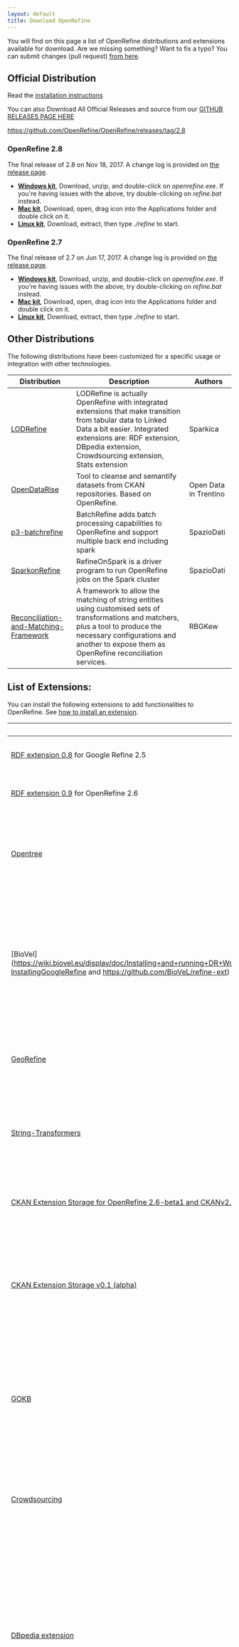 ```yaml
---
layout: default
title: Download OpenRefine
---
```

You will find on this page a list of OpenRefine distributions and extensions available for download. Are we missing something? Want to fix a typo? You can submit changes (pull request) [from here](https://github.com/OpenRefine/openrefine.github.com/blob/master/download.md).

 
## Official Distribution

Read the [installation instructions](https://github.com/OpenRefine/OpenRefine/wiki/Installation-Instructions)

You can also Download All Official Releases and source from our [GITHUB RELEASES PAGE HERE](https://github.com/OpenRefine/OpenRefine/releases/)

https://github.com/OpenRefine/OpenRefine/releases/tag/2.8
### OpenRefine 2.8

The final release of 2.8 on Nov 18, 2017. A change log is provided on [the release page](https://github.com/OpenRefine/OpenRefine/releases/).

+ **[Windows kit](https://github.com/OpenRefine/OpenRefine/releases/download/2.8/openrefine-win-2.8.zip)**, 
Download, unzip, and double-click on _openrefine.exe_. If you're 
having issues with the above, try double-clicking on _refine.bat_ instead.
+ **[Mac kit](https://github.com/OpenRefine/OpenRefine/releases/download/2.8/openrefine-mac-2.8.dmg)**, 
Download, open, drag icon into the Applications folder and double click on it. 
+ **[Linux kit](https://github.com/OpenRefine/OpenRefine/releases/download/2.8/openrefine-linux-2.8.tar.gz)**, 
Download, extract, then type _./refine_ to start.

### OpenRefine 2.7

The final release of 2.7 on Jun 17, 2017. A change log is provided on [the release page](https://github.com/OpenRefine/OpenRefine/releases/).

+ **[Windows kit](https://github.com/OpenRefine/OpenRefine/releases/download/2.7/openrefine-win-2.7.zip)**, 
Download, unzip, and double-click on _openrefine.exe_. If you're 
having issues with the above, try double-clicking on _refine.bat_ instead.
+ **[Mac kit](https://github.com/OpenRefine/OpenRefine/releases/download/2.7/openrefine-mac-2.7.dmg)**, 
Download, open, drag icon into the Applications folder and double click on it. 
+ **[Linux kit](https://github.com/OpenRefine/OpenRefine/releases/download/2.7/openrefine-linux-2.7.tar.gz)**, 
Download, extract, then type _./refine_ to start.

## Other Distributions

The following distributions have been customized for a specific usage or integration with other technologies. 

| Distribution | Description |  Authors |
|--------------|-------------|----------|
| [LODRefine](https://github.com/sparkica/LODRefine)    | LODRefine is actually OpenRefine with integrated extensions that make transition from tabular data to Linked Data a bit easier. Integrated extensions are: RDF extension, DBpedia extension, Crowdsourcing extension, Stats extension | Sparkica | 
| [OpenDataRise](https://github.com/opendatatrentino/OpenDataRise) | Tool to cleanse and semantify datasets from CKAN repositories. Based on OpenRefine. | Open Data in Trentino  |
| [p3-batchrefine](https://github.com/fusepoolP3/p3-batchrefine) | BatchRefine adds batch processing capabilities to OpenRefine and support multiple back end including spark | SpazioDati | 
| [SparkonRefine](https://github.com/andreybratus/RefineOnSpark) | RefineOnSpark is a driver program to run OpenRefine jobs on the Spark cluster | SpazioDati | 
| [Reconciliation-and-Matching-Framework](https://github.com/RBGKew/Reconciliation-and-Matching-Framework) | A framework to allow the matching of string entities using customised sets of transformations and matchers, plus a tool to produce the necessary configurations and another to expose them as OpenRefine reconciliation services.  | RBGKew | 

## List of Extensions: 

You can install the following extensions to add functionalities to OpenRefine. See [how to install an extension](https://github.com/OpenRefine/OpenRefine/wiki/Installing-Extensions).

| Extension Name | Description | Authors |
|--------------|-------------|----------|
| [RDF extension 0.8](https://github.com/fadmaa/grefine-rdf-extension/downloads) for Google Refine 2.5 | RDF Refine - a Google Refine extension for exporting RDF |  DERI  | 
| [RDF extension 0.9](https://github.com/fadmaa/grefine-rdf-extension/releases) for OpenRefine 2.6 | RDF Refine - a Google Refine extension for exporting RDF |  DERI  | 
| [Opentree](https://github.com/nickynicolson/refine-opentree) |  An extension for Google/Open Refine to display phylogenetic trees from the Open Tree of Life |  nickynicolson  | 
| [BioVel](https://wiki.biovel.eu/display/doc/Installing+and+running+DR+Workflow+on+Taverna+Workbench#InstallingandrunningDRWorkflowonTavernaWorkbench-InstallingGoogleRefine and https://github.com/BioVeL/refine-ext)  |  The BioVeL Extension adds functionality specific to cleaning biodiversity data. The entire package can be installed and run locally as well as on a dedicated server. |  Botanic Garden and Botanical Museum Berlin-Dahlem | 
| [GeoRefine](https://github.com/ryanfb/georefine) | Add Geospatial processing GREL functions for OpenRefine |  Ryan Baumann | 
| [String-Transformers](https://github.com/RBGKew/String-Transformers) | A collection of Java string transformers, suitable for use with OpenRefine. Some generic, some aimed at botany and taxonomy. | RBGKew | 
| [CKAN Extension Storage for OpenRefine 2.6-beta1 and CKANv2.2+](https://github.com/Ontodia/openrefine-ckan-storage-extension) | Upload data directly from OpenRefine using CKAN storage API | Ontodia | 
| [CKAN Extension Storage  v0.1 (alpha)](http://lab.linkeddata.deri.ie/2011/grefine-ckan/) |  This extension allows data of Google Refine projects to be uploaded to CKAN Storage and connected to a package on a running CKAN instance. released 2014-03-06 | DERI | 
| [GOKB](https://github.com/k-int/gokb-phase1) | The GOKb extension will allow you to use OpenRefine to check in a project, resolve errors and warnings, and ingest data into GOKb. | 
| [Crowdsourcing](https://github.com/sparkica/crowdsourcing) | An extension for OpenRefine for creating jobs and uploading data to CrowdFlower crowdsourcing service |  Zemanta  | 
| [DBpedia extension](https://github.com/sparkica/dbpedia-extension) |  This project is an extension for Google Refine and provides easy way to add columns from DBpedia to reconciled data (columns). Data has to be reconciled with DBpedia or SPARQL endpoint, which returns DBpedia resource types.  |  Zemanta | 
| [History tools, pivot tool, cross function gui, and scatterplot tool using D3](https://www.bits.vib.be/index.php/software-overview/openrefine) |  A manual is provided via the download page. The project is coded in Javascript solely so the code distributed is also the source code  | VIB-BITS | 
| [Diff plugin](https://www.bits.vib.be/index.php/software-overview/openrefine) |  A manual is provided via the download page. The project is coded in Javascript solely so the code distributed is also the source code  | VIB-BITS | 
| [LMF Extension](https://bitbucket.org/srfgkmt/lmf/wiki/Google-Refine-Extension) | The Linked Media Framework is an easy-to-setup server application that bundles together some key open source projects to offer some advanced services for linked media management. The core development of this project has been moved to Apache Marmotta  |  Salzburg Research | 
| [Named-Entity Recognition](https://github.com/RubenVerborgh/Refine-NER-Extension) | With this extension, you can enrich text fields right from your workspace. It supports AlchemyAPI, DBpedia Lookup and Zemanta.  - see also their [documentation](http://freeyourmetadata.org/named-entity-extraction/)  |  Ruben Verborgh (Free Your Metadata) | 
| [Stats extension for Google Refine 2.1](https://github.com/newsapps/refine-stats)  | A extension for OpenRefine to compute elementary statistics on a column data. | the Chicago Tribune | 
| [Stats extension for Google Refine 2.5+](https://github.com/sparkica/refine-stats) | A extension for OpenRefine to compute elementary statistics on a column data.  | sparkica  | 
| [extraCTU-plugin](https://github.com/giTorto/geoXtension) | to extract E-mails, Telephone numbers, Urls and the Identification Numbers from a messy text | giTorto |
| [geoXtension](https://github.com/giTorto/geoXtension) | geoXtension is based on gdal, proj and geos libraries. Adding this extension to OpenRefine takes a lot of time, usage of the ready-made docker is recommended |  giTorto  | 
| [D2Refine](https://github.com/caCDE-QA/D2Refine) | A clinical study metadata harmonization and validation workbench to 1) convert restrictions (specified in a spreadsheet like interface) into a clinical model; and 2) provide metadata reconciliation services leveraging the Common Terminology Services 2 (CTS2) |  Deepak K. Sharma https://github.com/dksharma | 

## Reconciliation Service

OpenRefine can connect to several reconciliation services. Please read our wiki for a [list of them](https://github.com/OpenRefine/OpenRefine/wiki/Reconcilable-Data-Sources).

## Libraries

You can automate some OpenRefine operations using one of the existing libraries. You can read more about [OpenRefine API](https://github.com/OpenRefine/OpenRefine/wiki/OpenRefine-API).
* [python](https://github.com/PaulMakepeace/refine-client-py/)
* An other [python](https://github.com/maxogden/refine-python) library
* [ruby](https://github.com/maxogden/refine-ruby)
* [javascript - nodejs](https://github.com/pm5/node-openrefine)
